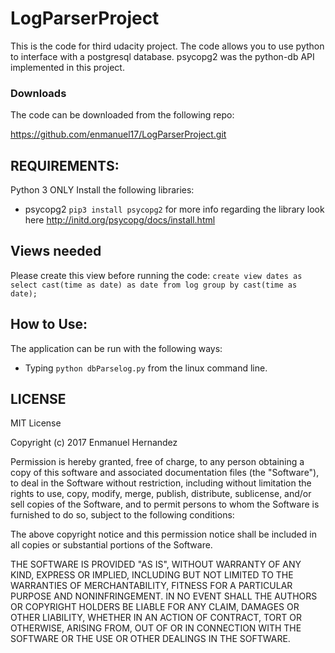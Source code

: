 # LogParserProject
This is the code for third udacity project. The code allows you to use python to interface with a postgresql database. psycopg2 was the python-db API implemented in this project. 

### Downloads

The code can be downloaded from the following repo:

https://github.com/enmanuel17/LogParserProject.git

## REQUIREMENTS:
Python 3 ONLY
Install the following libraries:

- psycopg2
```pip3 install psycopg2```
for more info regarding the library look here http://initd.org/psycopg/docs/install.html

## Views needed
Please create this view before running the code:
```create view dates as```
```select cast(time as date) as date from log group by cast(time as date);```

## How to Use:

The application can be run with the following ways:
- Typing ```python dbParselog.py``` from the linux command line.

## LICENSE
MIT License

Copyright (c) 2017 Enmanuel Hernandez

Permission is hereby granted, free of charge, to any person obtaining a copy
of this software and associated documentation files (the "Software"), to deal
in the Software without restriction, including without limitation the rights
to use, copy, modify, merge, publish, distribute, sublicense, and/or sell
copies of the Software, and to permit persons to whom the Software is
furnished to do so, subject to the following conditions:

The above copyright notice and this permission notice shall be included in all
copies or substantial portions of the Software.

THE SOFTWARE IS PROVIDED "AS IS", WITHOUT WARRANTY OF ANY KIND, EXPRESS OR
IMPLIED, INCLUDING BUT NOT LIMITED TO THE WARRANTIES OF MERCHANTABILITY,
FITNESS FOR A PARTICULAR PURPOSE AND NONINFRINGEMENT. IN NO EVENT SHALL THE
AUTHORS OR COPYRIGHT HOLDERS BE LIABLE FOR ANY CLAIM, DAMAGES OR OTHER
LIABILITY, WHETHER IN AN ACTION OF CONTRACT, TORT OR OTHERWISE, ARISING FROM,
OUT OF OR IN CONNECTION WITH THE SOFTWARE OR THE USE OR OTHER DEALINGS IN THE
SOFTWARE.

